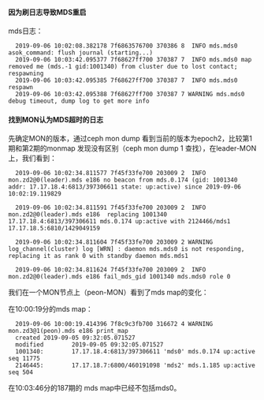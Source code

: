 #### 因为刷日志导致MDS重启

mds日志：

      2019-09-06 10:02:08.382178 7f6863576700 370386 8  INFO mds.mds0 asok_command: flush journal (starting...)     
      2019-09-06 10:03:42.095377 7f68627ff700 370387 7  INFO mds.mds0 map removed me (mds.-1 gid:1001340) from cluster due to lost contact; respawning      
      2019-09-06 10:03:42.095385 7f68627ff700 370387 7  INFO mds.mds0 respawn
      2019-09-06 10:03:42.095388 7f68627ff700 370387 7 WARNING mds.mds0 debug timeout, dump log to get more info

#### 找到MON认为MDS超时的日志

先确定MON的版本，通过ceph mon dump 看到当前的版本为epoch2，比较第1期和第2期的monmap 发现没有区别（ceph mon dump 1 查找），在leader-MON上，我们看到：

      2019-09-06 10:02:34.811577 7f45f33fe700 203009 2  INFO mon.zd2@0(leader).mds e186 no beacon from mds.0.174 (gid: 1001340 addr: 17.17.18.4:6813/397306611 state: up:active) since 2019-09-06 10:02:19.119829

      2019-09-06 10:02:34.811591 7f45f33fe700 203009 2  INFO mon.zd2@0(leader).mds e186  replacing 1001340 17.17.18.4:6813/397306611 mds.0.174 up:active with 2124466/mds1 17.17.18.5:6810/1429049159

      2019-09-06 10:02:34.811604 7f45f33fe700 203009 2 WARNING log_channel(cluster) log [WRN] : daemon mds.mds0 is not responding, replacing it as rank 0 with standby daemon mds.mds1
      
      2019-09-06 10:02:34.811624 7f45f33fe700 203009 2  INFO mon.zd2@0(leader).mds e186 fail_mds_gid 1001340 mds.mds0 role 0


我们在一个MON节点上（peon-MON）看到了mds map的变化：

在10:00:19分的mds map：

      2019-09-06 10:00:19.414396 7f8c9c3fb700 316672 4 WARNING mon.zd3@1(peon).mds e186 print_map
      created 2019-09-05 09:32:05.071527
      modified        2019-09-05 09:32:05.071527
      1001340:        17.17.18.4:6813/397306611 'mds0' mds.0.174 up:active seq 11775
      2146445:        17.17.18.7:6800/460191098 'mds2' mds.1.185 up:active seq 504
      
在10:03:46分的187期的 mds map中已经不包括mds0。

